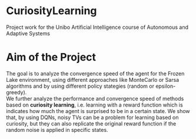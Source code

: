# CuriosityLearning
Project work for the Unibo Artificial Intelligence course of Autonomous and Adaptive Systems

# Aim of the Project
The goal is to analyze the convergence speed of the agent for the Frozen Lake environment, using different approaches like MonteCarlo or Sarsa algorithms and by using different policy stategies (random or epsilon-greedy).  
We further analyze the performance and convergence speed of methods based on **curiosity learning**, i.e. learning with a reward function which is indicates how much the agent is surprised to be in a certain state. We show that, by using DQNs, noisy TVs can be a problem for learning based on curiosity, but they can also replicate the original reward function if the random noise is applied in specific states.
